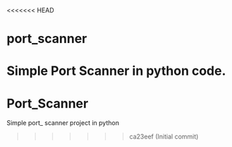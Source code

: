 <<<<<<< HEAD
# port_scanner
Simple Port Scanner in python code.
=======
# Port_Scanner
 Simple port_ scanner project in python 
>>>>>>> ca23eef (Initial commit)
